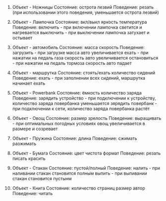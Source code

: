 1. Объект - Ножницы
   Состояние: острота лезвий
   Поведение: резать (при использовании этого поведения, уменьшается острота лезвий)

2. Объект - Лампочка
   Состояние: вкл/выкл
              яркость
              температура
   Поведение: включить - при включении лампочка светится и нагревается
              выключить - при выключении лампочка затухает и остывает
        
3. Объект - автомобиль
   Состояние: масса
              скорость
   Поведение: загрузить - при загрузке масса авто увеличивается
              ехать - при нажатии на педаль газа скорость авто увеличивается
              остановиться - при нажатии на педаль тормоза скорость авто падает
           
4. Объект - маршрутка
   Состояние: стоять/ехать
              количество сидений
   Поведение: ехать - при заполнении всех сидений, маршрутка начинает ехать

5. Объект - Powerbank
   Состояние: ёмкость
              количество заряда
   Поведение: зарядить устройство - при подключении к устройству, количество заряда повербанка уменьшается
              зярядить повербанк - при подключении к сети, количество заряда повербанка растёт
   
6. Объект - Овощ
   Состояние: размер
              зрелость
   Поведение: выращивать - при оптимальных погодных условиях овощ увеличивается в размере и созревает

7. Объект - Пружина
   Состояние: длина
   Поведение: сжимать
              разжимать

8. Объект - Бумага
   Состояние: цвет
              чистота
              формат
   Поведение: резать
              писать
              красить
              
9. Объект - Стакан
   Состояние: пустой/полный
   Поведение: налить - при наливании стакан становится полным
              выпить - при выпивании стакан становится пустынм

10. Объект - Книга
   Состояние: количество страниц
              размер
              автор
   Поведение: читать
